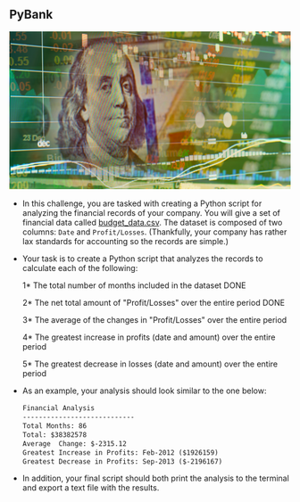 ## PyBank

![Revenue](Images/revenue-per-lead.png)

* In this challenge, you are tasked with creating a Python script for analyzing the financial records of your company. 
You will give a set of financial data called [budget_data.csv](Resources/budget_data.csv). 
The dataset is composed of two columns: `Date` and `Profit/Losses`. 
(Thankfully, your company has rather lax standards for accounting so the records are simple.)

* Your task is to create a Python script that analyzes the records to calculate each of the following:

  1* The total number of months included in the dataset DONE

  2* The net total amount of "Profit/Losses" over the entire period DONE

  3* The average of the changes in "Profit/Losses" over the entire period 

  4* The greatest increase in profits (date and amount) over the entire period

  5* The greatest decrease in losses (date and amount) over the entire period

* As an example, your analysis should look similar to the one below:

  ```text
  Financial Analysis
  ----------------------------
  Total Months: 86
  Total: $38382578
  Average  Change: $-2315.12
  Greatest Increase in Profits: Feb-2012 ($1926159)
  Greatest Decrease in Profits: Sep-2013 ($-2196167)
  ```

* In addition, your final script should both print the analysis to the terminal and export a text file with the results.
